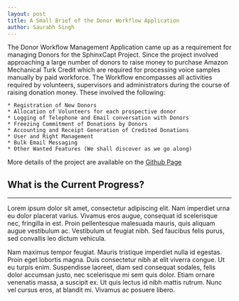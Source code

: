 ```yaml
---
layout: post
title: A Small Brief of the Donor Workflow Application
author: Saurabh Singh
---
```


The Donor Workflow Management Application came up as a requirement for managing Donors for the SphinxCapt Project. Since the project  involved approaching a large number of donors to raise money to purchase Amazon Mechanical Turk Credit which are required for processing voice samples manually by paid workforce. The Workflow encompasses all activities required by volunteers, supervisors and administrators during the course of raising donation money. These involved the following:

    * Registration of New Donors
    * Allocation of Volunteers for each prospective donor
    * Logging of Telephone and Email conversation with Donors
    * Freezing Commitment of Donations by Donors
    * Accounting and Receipt Generation of Credited Donations
    * User and Right Management
    * Bulk Email Messaging
    * Other Wanted Features (We shall discover as we go along)

More details of the project are available on the [Github Page](https://github.com/saurabhima/gsoc_LEADERBOARD)
## What is the Current Progress? 
-----

Lorem ipsum dolor sit amet, consectetur adipiscing elit. Nam imperdiet urna eu dolor placerat varius. Vivamus eros augue, consequat id scelerisque nec, fringilla in est. Proin pellentesque malesuada mauris, quis aliquam augue vestibulum ac. Vestibulum ut feugiat nibh. Sed faucibus felis purus, sed convallis leo dictum vehicula. 

Nam maximus tempor feugiat. Mauris tristique imperdiet nulla id egestas. Proin eget lobortis magna. Duis consectetur nibh at elit viverra congue. Ut eu turpis enim. Suspendisse laoreet, diam sed consequat sodales, felis dolor accumsan justo, nec scelerisque mi sem quis dolor. Etiam ornare venenatis massa, a suscipit ex. Ut quis lectus id nibh mattis rutrum. Nunc vel cursus eros, at blandit mi. Vivamus ac posuere libero.

